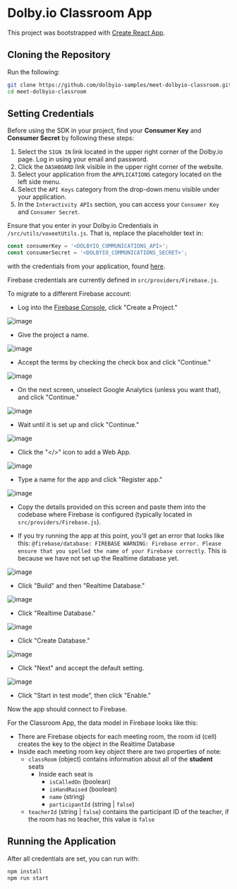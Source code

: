 # Dolby.io Classroom App

This project was bootstrapped with [Create React App](https://github.com/facebook/create-react-app).

## Cloning the Repository

Run the following:
```sh
git clone https://github.com/dolbyio-samples/meet-dolbyio-classroom.git
cd meet-dolbyio-classroom
```

## Setting Credentials

Before using the SDK in your project, find your **Consumer Key** and **Consumer Secret** by following these steps:

1. Select the `SIGN IN` link located in the upper right corner of the Dolby.io page. Log in using your email and password.
2. Click the `DASHBOARD` link visible in the upper right corner of the website.
3. Select your application from the `APPLICATIONS` category located on the left side menu.
4. Select the `API Keys` category from the drop-down menu visible under your application.
5. In the `Interactivity APIs` section, you can access your `Consumer Key` and `Consumer Secret`.

Ensure that you enter in your Dolby.io Credentials in `/src/utils/voxeetUtils.js`. That is, replace the placeholder text in:
```js
const consumerKey = '<DOLBYIO_COMMUNICATIONS_API>';
const consumerSecret = '<DOLBYIO_COMMUNICATIONS_SECRET>';
```
with the credentials from your application, found [here](https://dolby.io/signin).

Firebase credentials are currently defined in `src/providers/Firebase.js`.

To migrate to a different Firebase account:

* Log into the [Firebase Console](https://console.firebase.google.com/), click "Create a Project."

![image](https://user-images.githubusercontent.com/68416/130151392-85514273-54da-4cd2-aaab-5178a5e0764a.png)

* Give the project a name.

![image](https://user-images.githubusercontent.com/68416/130151479-67d51ecf-cf0a-4354-83e8-580deac3d49c.png)

* Accept the terms by checking the check box and click "Continue."

![image](https://user-images.githubusercontent.com/68416/130151530-225b2cd6-b4fb-45ed-a049-707a61aef471.png)

* On the next screen, unselect Google Analytics (unless you want that), and click "Continue."

![image](https://user-images.githubusercontent.com/68416/130151631-46855e28-e572-4c66-8038-daeba560f89c.png)

* Wait until it is set up and click "Continue."

![image](https://user-images.githubusercontent.com/68416/130154194-298e32f8-8f0c-44b2-8a6d-dcba10a0cd5e.png)

* Click the "</>" icon to add a Web App.

![image](https://user-images.githubusercontent.com/68416/130153939-17d727ab-1735-4a10-9083-57f4c7b85c3f.png)

* Type a name for the app and click "Register app."

![image](https://user-images.githubusercontent.com/68416/130154032-dd79ae95-5d05-415a-8643-1848b9a2c909.png)

* Copy the details provided on this screen and paste them into the codebase where Firebase is configured (typically located in `src/providers/Firebase.js`).

* If you try running the app at this point, you'll get an error that looks like this: `@firebase/database: FIREBASE WARNING: Firebase error. Please ensure that you spelled the name of your Firebase correctly`. This is because we have not set up the Realtime database yet.

![image](https://user-images.githubusercontent.com/68416/130500963-e14614f9-467f-40ab-ac15-0da32920670c.png)

* Click "Build" and then "Realtime Database."

![image](https://user-images.githubusercontent.com/68416/130501091-3c83249a-b550-4aaa-b42e-25604c7b69ae.png)

* Click "Realtime Database."

![image](https://user-images.githubusercontent.com/68416/130501245-080b22e0-a240-4bc2-b029-8cc5c14046fe.png)

* Click "Create Database."

![image](https://user-images.githubusercontent.com/68416/130501302-444d5f57-0550-44f7-bd71-d77c9b3e6e01.png)

 * Click "Next" and accept the default setting.

![image](https://user-images.githubusercontent.com/68416/130501463-e364e884-665e-4c9d-aae0-74e2a14b270f.png)

 * Click "Start in test mode", then click "Enable."

Now the app should connect to Firebase.

For the Classroom App, the data model in Firebase looks like this:

* There are Firebase objects for each meeting room, the room id (cell) creates the key to the object in the Realtime Database
* Inside each meeting room key object there are two properties of note:
  * `classRoom` (object) contains information about all of the **student** seats
    * Inside each seat is
      * `isCalledOn` (boolean)
      * `isHandRaised` (boolean)
      * `name` (string)
      * `participantId` (string | `false`)
  * `teacherId` (string | `false`) contains the participant ID of the teacher, if the room has no teacher, this value is `false`
  
## Running the Application

After all credentials are set, you can run with:
```js
npm install
npm run start
```

